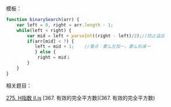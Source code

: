 模板：

```javascript
function binarySearch(arr) {
    var left = 0, right = arr.length - 1;
    while(left < right) {
        var mid = left + parseInt((right - left)/2);//防止溢出
        if(arr[mid] < ?) {
           left = mid + 1;    //重点：要么左加一，要么右减一
           } else {
            right = mid；
        }
    }
}
```


相关题目：

[275. H指数 II.js](https://github.com/opopart/algorithm_JavaScript/blob/master/275.%20H%E6%8C%87%E6%95%B0%20II.js)
[367. 有效的完全平方数](367. 有效的完全平方数)

